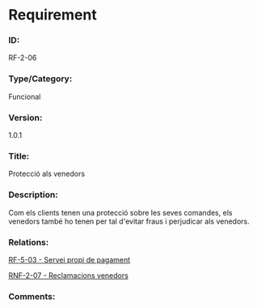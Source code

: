 # Requirement

### ID:
RF-2-06

### Type/Category:
Funcional

### Version:
1.0.1

### Title:
Protecció als venedors

### Description:
Com els clients tenen una protecció sobre les seves comandes, els venedors també ho tenen per tal d'evitar fraus i perjudicar als venedors.

### Relations:
[RF-5-03 - Servei propi de pagament](../tecnics/RF-5-03.md)

[RNF-2-07 - Reclamacions venedors](./RNF-2-07.md)

### Comments: